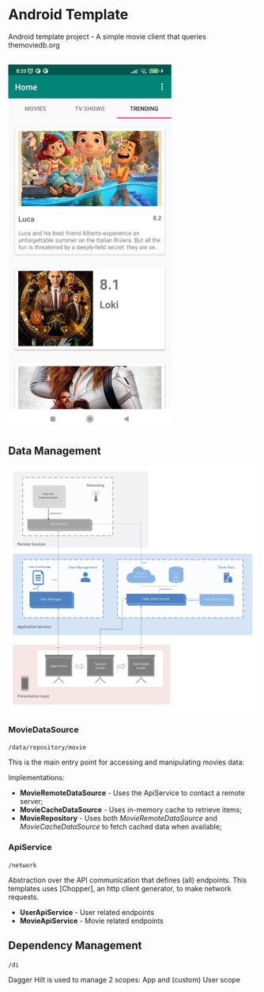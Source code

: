 # Android Template

Android template project - A simple movie client that queries themoviedb.org 

<br />

<img src="https://github.com/webfactorymk/android-template/blob/master/diagrams/screenshot.jpg" alt="Light theme" width="330">


## Data Management

![Alt text][high_lvl_diagram]

[high_lvl_diagram]: diagrams/high_lvl_diagram.png "High level diagram"


### MovieDataSource

`/data/repository/movie`

This is the main entry point for accessing and manipulating movies data:

Implementations:
- **MovieRemoteDataSource** - Uses the ApiService to contact a remote server;
- **MovieCacheDataSource** - Uses in-memory cache to retrieve items;
- **MovieRepository** - Uses both *MovieRemoteDataSource* and *MovieCacheDataSource* to fetch cached data when available;


### ApiService

`/network`

Abstraction over the API communication that defines (all) endpoints. 
This templates uses [Chopper], an http client generator, to make network requests.

- **UserApiService** - User related endpoints
- **MovieApiService** - Movie related endpoints


## Dependency Management

`/di`

Dagger Hilt is used to manage 2 scopes: App and (custom) User scope
